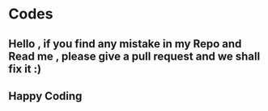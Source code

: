 # Codes
## Hello , if you find any mistake in my Repo and Read me , please give a pull request and we shall fix it :)
## Happy Coding
